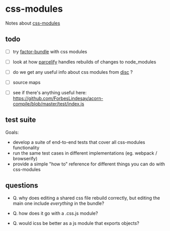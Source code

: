 # [](#css-modules)css-modules

Notes about [css-modules](https://github.com/css-modules)

## [](#todo)todo

-   [ ] try [factor-bundle](https://github.com/substack/factor-bundle) with css modules

-   [ ] look at how [parcelify](https://github.com/rotundasoftware/parcelify) handles rebuilds of changes to node\_modules

-   [ ] do we get any useful info about css modules from [disc](http://hughsk.io/disc/) ?

-   [ ] source maps

-   [ ] see if there's anything useful here: <https://github.com/ForbesLindesay/acorn-compile/blob/master/test/index.js>

## [](#test-suite)test suite

Goals:

-   develop a suite of end-to-end tests that cover all css-modules functionality
-   run the same test cases in different implementations (eg. webpack / browserify)
-   provide a simple "how to" reference for different things you can do with css-modules

## [](#questions)questions

-   Q. why does editing a shared css file rebuild correctly, but editing the main one include _everything_ in the bundle?

-   Q. how does it go with a .css.js module?

-   Q. would icss be better as a js module that exports objects?
